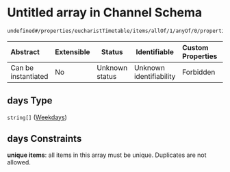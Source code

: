 # Untitled array in Channel Schema

```txt
undefined#/properties/eucharistTimetable/items/allOf/1/anyOf/0/properties/days
```




| Abstract            | Extensible | Status         | Identifiable            | Custom Properties | Additional Properties | Access Restrictions | Defined In                                                                 |
| :------------------ | ---------- | -------------- | ----------------------- | :---------------- | --------------------- | ------------------- | -------------------------------------------------------------------------- |
| Can be instantiated | No         | Unknown status | Unknown identifiability | Forbidden         | Allowed               | none                | [channel.schema.json\*](../out/channel.schema.json "open original schema") |

## days Type

`string[]` ([Weekdays](channel-properties-eucharisttimetable-timetable-entry-allof-timetable-entry-date-descriptor-anyof-weekly-date-descriptor-properties-days-weekdays.md))

## days Constraints

**unique items**: all items in this array must be unique. Duplicates are not allowed.

